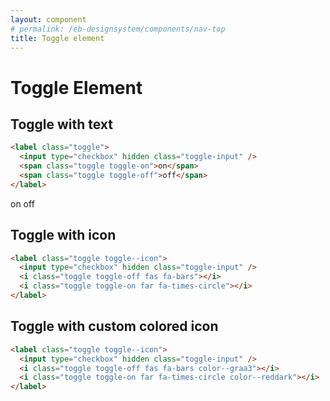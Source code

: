 ```yaml
---
layout: component
# permalink: /eb-designsystem/components/nav-top
title: Toggle element
---
```


# Toggle Element



## Toggle with text

```html
<label class="toggle">
  <input type="checkbox" hidden class="toggle-input" />
  <span class="toggle toggle-on">on</span>
  <span class="toggle toggle-off">off</span>
</label>
```


<label class="toggle">
  <input type="checkbox" hidden class="toggle-input" />
  <span class="toggle toggle-on">on</span>
  <span class="toggle toggle-off">off</span>
</label>

## Toggle with icon

```html
<label class="toggle toggle--icon">
  <input type="checkbox" hidden class="toggle-input" />
  <i class="toggle toggle-off fas fa-bars"></i>
  <i class="toggle toggle-on far fa-times-circle"></i>
</label>
```


<label class="toggle toggle--icon">
  <input type="checkbox" hidden class="toggle-input" />
  <i class="toggle toggle-off fas fa-bars"></i>
  <i class="toggle toggle-on far fa-times-circle"></i>
</label>


## Toggle with custom colored icon

```html
<label class="toggle toggle--icon">
  <input type="checkbox" hidden class="toggle-input" />
  <i class="toggle toggle-off fas fa-bars color--graa3"></i>
  <i class="toggle toggle-on far fa-times-circle color--reddark"></i>
</label>
```


<label class="toggle toggle--icon">
  <input type="checkbox" hidden class="toggle-input" />
  <i class="toggle toggle-off fas fa-bars color--graa3"></i>
  <i class="toggle toggle-on far fa-times-circle color--reddark"></i>
</label>
